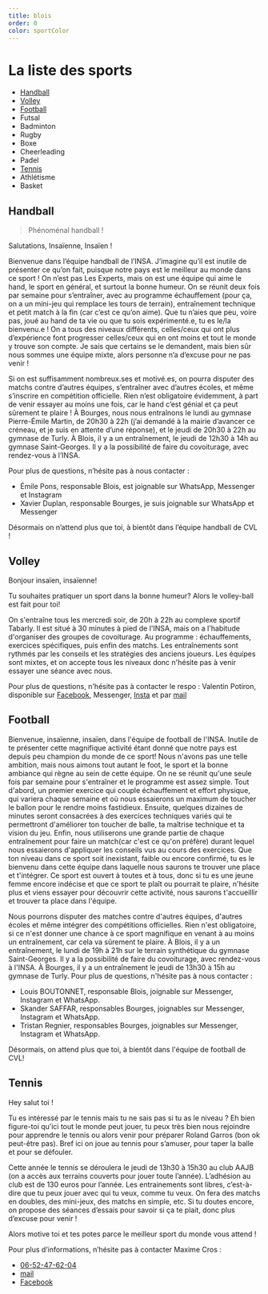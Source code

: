 ```yaml
---
title: blois
order: 0
color: sportColor
---
```


# La liste des sports

- [Handball](#handball)
- [Volley](#volley)
- [Football](#football)
- Futsal
- Badminton
- Rugby
- Boxe
- Cheerleading
- Padel
- [Tennis](#tennis)
- Athlétisme
- Basket

## Handball

> Phénoménal handball !

<campus-center>
  <campus-responsive-image
    folder-name="federation/sport/handball"
    name="logo.png"
    max-width="400"></campus-responsive-image>
</campus-center>

Salutations, Insaïenne, Insaïen !

Bienvenue dans l’équipe handball de l’INSA. J’imagine qu’il est inutile de
présenter ce qu’on fait, puisque notre pays est le meilleur au monde dans ce
sport ! On n’est pas Les Experts, mais on est une équipe qui aime le hand, le
sport en général, et surtout la bonne humeur. On se réunit deux fois par semaine
pour s’entraîner, avec au programme échauffement (pour ça, on a un mini-jeu qui
remplace les tours de terrain), entraînement technique et petit match à la fin
(car c’est ce qu’on aime). Que tu n’aies que peu, voire pas, joué au hand de ta
vie ou que tu sois expérimenté.e, tu es le/la bienvenu.e ! On a tous des niveaux
différents, celles/ceux qui ont plus d’expérience font progresser celles/ceux
qui en ont moins et tout le monde y trouve son compte. Je sais que certains se
le demandent, mais bien sûr nous sommes une équipe mixte, alors personne n’a
d’excuse pour ne pas venir !

Si on est suffisamment nombreux.ses et motivé.es, on pourra disputer des matchs
contre d’autres équipes, s’entraîner avec d’autres écoles, et même s’inscrire en
compétition officielle. Rien n’est obligatoire évidemment, à part de venir
essayer au moins une fois, car le hand c’est génial et ça peut sûrement te
plaire ! À Bourges, nous nous entraînons le lundi au gymnase Pierre-Émile
Martin, de 20h30 à 22h (j’ai demandé à la mairie d’avancer ce créneau, et je
suis en attente d’une réponse), et le jeudi de 20h30 à 22h au gymnase de Turly.
À Blois, il y a un entraînement, le jeudi de 12h30 à 14h au gymnase
Saint-Georges. Il y a la possibilité de faire du covoiturage, avec rendez-vous à
l’INSA.

<campus-center>
  <campus-responsive-image
    folder-name="federation/sport/handball"
    name="crew.jpg"
    max-width="800"></campus-responsive-image>
</campus-center>

Pour plus de questions, n’hésite pas à nous contacter :

- Émile Pons, responsable Blois, est joignable sur WhatsApp, Messenger et
  Instagram
- Xavier Duplan, responsable Bourges, je suis joignable sur WhatsApp et
  Messenger

Désormais on n’attend plus que toi, à bientôt dans l’équipe handball de CVL !

## Volley

Bonjour insaïen, insaïenne!

Tu souhaites pratiquer un sport dans la bonne humeur? Alors le volley-ball est
fait pour toi!

On s'entraîne tous les mercredi soir, de 20h à 22h au complexe sportif Tabarly.
Il est situé à 30 minutes à pied de l'INSA, mais on a l'habitude d'organiser des
groupes de covoiturage. Au programme : échauffements, exercices spécifiques,
puis enfin des matchs. Les entraînements sont rythmés par les conseils et les
stratégies des anciens joueurs. Les équipes sont mixtes, et on accepte tous les
niveaux donc n'hésite pas à venir essayer une séance avec nous.

Pour plus de questions, n'hésite pas à contacter le respo : Valentin Potiron,
disponible sur [Facebook](https://www.facebook.com/valentin.potiron.3),
Messenger, [Insta](https://www.instagram.com/val.ptrn/) et par
[mail](mailto:valentin.potiron@insa-cvl.fr)

<campus-center>
  <campus-responsive-image
    folder-name="federation/sport/volley"
    name="crew.jpg"
    max-width="800"></campus-responsive-image>
</campus-center>

## Football

Bienvenue, insaïenne, insaïen, dans l'équipe de football de l'INSA. Inutile de
te présenter cette magnifique activité étant donné que notre pays est depuis peu
champion du monde de ce sport! Nous n'avons pas une telle ambition, mais nous
aimons tout autant le foot, le sport et la bonne ambiance qui règne au sein de
cette équipe. On ne se réunit qu'une seule fois par semaine pour s'entraîner et
le programme est assez simple. Tout d'abord, un premier exercice qui couple
échauffement et effort physique, qui variera chaque semaine et où nous
essaierons un maximum de toucher le ballon pour le rendre moins fastidieux.
Ensuite, quelques dizaines de minutes seront consacrées à des exercices
techniques variés qui te permettront d'améliorer ton toucher de balle, ta
maîtrise technique et ta vision du jeu. Enfin, nous utiliserons une grande
partie de chaque entraînement pour faire un match(car c'est ce qu'on préfère)
durant lequel nous essaierons d'appliquer les conseils vus au cours des
exercices. Que ton niveau dans ce sport soit inexistant, faible ou encore
confirmé, tu es le bienvenu dans cette équipe dans laquelle nous saurons te
trouver une place et t'intégrer. Ce sport est ouvert à toutes et à tous, donc si
tu es une jeune femme encore indécise et que ce sport te plaît ou pourrait te
plaire, n'hésite plus et viens essayer pour découvrir cette activité, nous
saurons t'accueillir et trouver ta place dans l'équipe.

Nous pourrons disputer des matches contre d'autres équipes, d'autres écoles et
même intégrer des compétitions officielles. Rien n'est obligatoire, si ce n'est
donner une chance à ce sport magnifique en venant à au moins un entraînement,
car cela va sûrement te plaire. À Blois, il y a un entraînement, le lundi de 19h
à 21h sur le terrain synthétique du gymnase Saint-Georges. Il y a la possibilité
de faire du covoiturage, avec rendez-vous à l'INSA. À Bourges, il y a un
entraînement le jeudi de 13h30 à 15h au gymnase de Turly. Pour plus de
questions, n'hésite pas à nous contacter :

- Louis BOUTONNET, responsable Blois, joignable sur Messenger, Instagram et
  WhatsApp.
- Skander SAFFAR, responsables Bourges, joignables sur Messenger, Instagram et
  WhatsApp.
- Tristan Regnier, responsables Bourges, joignables sur Messenger, Instagram et
  WhatsApp.

Désormais, on attend plus que toi, à bientôt dans l'équipe de football de CVL!

## Tennis

Hey salut toi !

Tu es intéressé par le tennis mais tu ne sais pas si tu as le niveau ? Eh bien
figure-toi qu’ici tout le monde peut jouer, tu peux très bien nous rejoindre
pour apprendre le tennis ou alors venir pour préparer Roland Garros (bon ok
peut-être pas). Bref ici on joue au tennis pour s’amuser, pour taper la balle et
pour se défouler.

Cette année le tennis se déroulera le jeudi de 13h30 à 15h30 au club AAJB (on a
accès aux terrains couverts pour jouer toute l’année). L’adhésion au club est de
130 euros pour l’année. Les entrainements sont libres, c’est-à-dire que tu peux
jouer avec qui tu veux, comme tu veux. On fera des matchs en doubles, des
mini-jeux, des matchs en simple, etc. Si tu doutes encore, on propose des
séances d’essais pour savoir si ça te plait, donc plus d’excuse pour venir !

Alors motive toi et tes potes parce le meilleur sport du monde vous attend !

Pour plus d’informations, n’hésite pas à contacter Maxime Cros :

- [06-52-47-62-04](tel:+33652476204)
- [mail](mailto:maxime.cros@insa-cvl.fr)
- [Facebook](https://www.facebook.com/maxime.cros.58)

<!--
## Le planning

<campus-center>
  <campus-responsive-image
    folder-name="federation/sport"
    name="planning-blois.jpg"
    max-width="800"></campus-responsive-image>
</campus-center> -->
